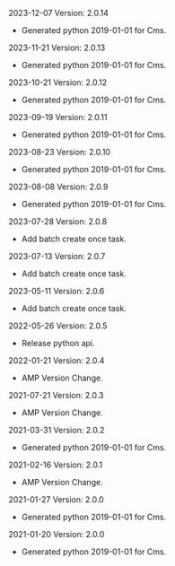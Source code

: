 2023-12-07 Version: 2.0.14
- Generated python 2019-01-01 for Cms.

2023-11-21 Version: 2.0.13
- Generated python 2019-01-01 for Cms.

2023-10-21 Version: 2.0.12
- Generated python 2019-01-01 for Cms.

2023-09-19 Version: 2.0.11
- Generated python 2019-01-01 for Cms.

2023-08-23 Version: 2.0.10
- Generated python 2019-01-01 for Cms.

2023-08-08 Version: 2.0.9
- Generated python 2019-01-01 for Cms.

2023-07-28 Version: 2.0.8
- Add batch create once task.

2023-07-13 Version: 2.0.7
- Add batch create once task.

2023-05-11 Version: 2.0.6
- Add batch create once task.

2022-05-26 Version: 2.0.5
- Release python api.

2022-01-21 Version: 2.0.4
- AMP Version Change.

2021-07-21 Version: 2.0.3
- AMP Version Change.

2021-03-31 Version: 2.0.2
- Generated python 2019-01-01 for Cms.

2021-02-16 Version: 2.0.1
- AMP Version Change.

2021-01-27 Version: 2.0.0
- Generated python 2019-01-01 for Cms.

2021-01-20 Version: 2.0.0
- Generated python 2019-01-01 for Cms.

